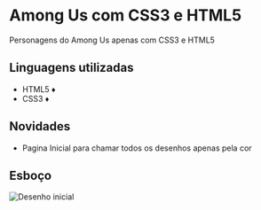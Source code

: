 # Among Us com CSS3 e HTML5
Personagens do Among Us apenas com CSS3 e HTML5

## Linguagens utilizadas
* HTML5 :diamonds:
* CSS3 :diamonds:

## Novidades
* Pagina Inicial para chamar todos os desenhos apenas pela cor

## Esboço
![Desenho inicial](https://imgur.com/JEsuaJ9)
